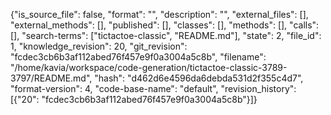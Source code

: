 {"is_source_file": false, "format": "", "description": "", "external_files": [], "external_methods": [], "published": [], "classes": [], "methods": [], "calls": [], "search-terms": ["tictactoe-classic", "README.md"], "state": 2, "file_id": 1, "knowledge_revision": 20, "git_revision": "fcdec3cb6b3af112abed76f457e9f0a3004a5c8b", "filename": "/home/kavia/workspace/code-generation/tictactoe-classic-3789-3797/README.md", "hash": "d462d6e4596da6debda531d2f355c4d7", "format-version": 4, "code-base-name": "default", "revision_history": [{"20": "fcdec3cb6b3af112abed76f457e9f0a3004a5c8b"}]}